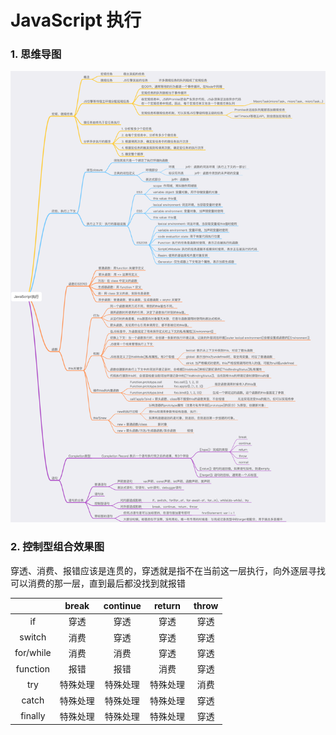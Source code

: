 # JavaScript 执行

### 1. 思维导图

![](/MindMap/JavaScript/JavaScript执行.png)

### 2. 控制型组合效果图

穿透、消费、报错应该是连贯的，穿透就是指不在当前这一层执行，向外逐层寻找可以消费的那一层，直到最后都没找到就报错

|           |  break   | continue |  return  | throw |
| :-------: | :------: | :------: | :------: | :---: |
|    if     |   穿透   |   穿透   |   穿透   | 穿透  |
|  switch   |   消费   |   穿透   |   穿透   | 穿透  |
| for/while |   消费   |   消费   |   穿透   | 穿透  |
| function  |   报错   |   报错   |   消费   | 穿透  |
|    try    | 特殊处理 | 特殊处理 | 特殊处理 | 消费  |
|   catch   | 特殊处理 | 特殊处理 | 特殊处理 | 穿透  |
|  finally  | 特殊处理 | 特殊处理 | 特殊处理 | 穿透  |
